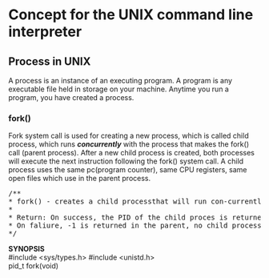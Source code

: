 <h1>Concept for the UNIX command line interpreter</h1>
<h2>Process in UNIX</h2>
<p>A process is an instance of an executing program. A program is any executable file held in storage on your machine. 
Anytime you run a program, you have created a process.</p>
<h3>fork()</h3>
<p>Fork system call is used for creating a new process, which is called child process, 
which runs <b><i>concurrently</i></b> with the process that makes the fork() call (parent process). 
After a new child process is created, both processes will execute the next instruction 
following the fork() system call. A child process uses the same pc(program counter), 
same CPU registers, same open files which use in the parent process.</p>
<pre>
/&#42&#42
&#42 fork() - creates a child processthat will run con-currently with the parent process
&#42
&#42 Return: On success, the PID of the child proces is returned in the parent, and 0 is returned in the child.
&#42 On faliure, -1 is returned in the parent, no child process is created, and errno is set appropriately.
&#42/
</pre>
<b>SYNOPSIS</b><br>
&#9#include &ltsys/types.h&gt
&#9#include &ltunistd.h&gt<br>
&#9pid_t fork(void)<br>
